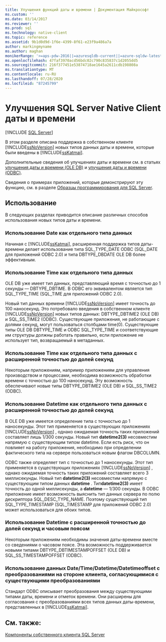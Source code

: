 ```yaml
---
title: Улучшения функций даты и времени | Документация Майкрософт
ms.custom: ''
ms.date: 03/14/2017
ms.reviewer: ''
ms.prod: sql
ms.technology: native-client
ms.topic: reference
ms.assetid: 9b1d0d9d-1f6e-4399-8f61-e23f9a486a7a
author: markingmyname
ms.author: maghan
monikerRange: '>=aps-pdw-2016||=azuresqldb-current||=azure-sqldw-latest||>=sql-server-2016||=sqlallproducts-allversions||>=sql-server-linux-2017||=azuresqldb-mi-current'
ms.openlocfilehash: 47faf3970acd56bdc02c790c835837c1d2055dd5
ms.sourcegitcommit: 216f377451e53874718ae1645a2611cdb198808a
ms.translationtype: MT
ms.contentlocale: ru-RU
ms.lasthandoff: 07/28/2020
ms.locfileid: "87245799"
---
```

# <a name="sql-server-native-client-date-and-time-improvements"></a>Улучшения SQL Server Native Client даты и времени
[!INCLUDE [SQL Server](../../../includes/applies-to-version/sql-asdb-asdbmi-asa-pdw.md)]

  В этом разделе описана поддержка в собственном клиенте [!INCLUDE[ssNoVersion](../../../includes/ssnoversion-md.md)] новых типов данных даты и времени, которые были введены в [!INCLUDE[ssKatmai](../../../includes/sskatmai-md.md)].  
  
 Дополнительные сведения об улучшениях даты и времени см. в статьях [улучшения даты и времени &#40;OLE DB&#41;](../../../relational-databases/native-client-ole-db-date-time/date-and-time-improvements-ole-db.md) и [улучшения даты и времени &#40;ODBC&#41;](../../../relational-databases/native-client-odbc-date-time/date-and-time-improvements-odbc.md).  
  
 Сведения о примерах приложений, которые демонстрируют эту функцию, см. в разделе [Образцы программирования для SQL Server](https://msftdpprodsamples.codeplex.com/).  
  
## <a name="usage"></a>Использование  
 В следующих разделах приводится описание различных способов использования новых типов даты и времени.  
  
### <a name="use-date-as-a-distinct-data-type"></a>Использование Date как отдельного типа данных  
 Начиная с [!INCLUDE[ssKatmai](../../../includes/sskatmai-md.md)], расширенная поддержка типов даты-времени делает использование типа SQL_TYPE_DATE ODBC (SQL_DATE для приложений ODBC 2.0) и типа DBTYPE_DBDATE OLE DB более эффективным.  
  
### <a name="use-time-as-a-distinct-data-type"></a>Использование Time как отдельного типа данных  
 OLE DB уже имеет тип данных, представляющий время с точностью до 1 секунды — DBTYPE_DBTIME. В ODBC его эквивалентом является тип SQL_TYPE_TIME (SQL_TIME для приложений ODBC 2.0).  
  
 Новый тип данных времени [!INCLUDE[ssNoVersion](../../../includes/ssnoversion-md.md)] имеет точность до 100 наносекунд. Это потребовало введения в собственном клиенте [!INCLUDE[ssNoVersion](../../../includes/ssnoversion-md.md)] новых типов данных: DBTYPE_DBTIME2 (OLE DB) и SQL_SS_TIME2 (ODBC). Существующие приложения, не работающие с долями секунд, могут пользоваться столбцами time(0). Существующие типы OLE DB DBTYPE_TIME и ODBC SQL_TYPE_TIME и соответствующие им структуры должны работать правильно, если приложение не использует тип, возвращаемый в метаданных.  
  
### <a name="use-time-as-a-distinct-data-type-with-extended-fractional-seconds-precision"></a>Использование Time как отдельного типа данных с расширенной точностью до долей секунд  
 Некоторым приложениям, например приложениям для управления производством и процессами, необходима возможность обработки времени с точностью до 100 наносекунд. Эту возможность обеспечивают новые типы DBTYPE_DBTIME2 (OLE DB) и SQL_SS_TIME2 (ODBC).  
  
### <a name="use-datetime-with-extended-fractional-seconds-precision"></a>Использование Datetime как отдельного типа данных с расширенной точностью до долей секунд  
 В OLE DB уже имеется определение типа с точностью до 1 наносекунды. Этот тип применяется в существующих приложениях [!INCLUDE[ssNoVersion](../../../includes/ssnoversion-md.md)] , однако ожидаемая точность таких приложений составляет лишь 1/300 секунды. Новый тип **datetime2(3)** несовместим напрямую с существующим типом datetime. Если есть риск, что он повлияет на работу приложения, необходимо при определении фактического типа на сервере пользоваться новым флагом DBCOLUMN.  
  
 ODBC также определяет тип с точностью до 1 наносекунды. Этот тип применяется в существующих приложениях [!INCLUDE[ssNoVersion](../../../includes/ssnoversion-md.md)] , однако ожидаемая точность таких приложений составляет всего 3 миллисекунды. Новый тип **datetime2(3)** несовместим напрямую с существующим типом данных **datetime** . Тип**datetime2(3)** имеет точность до одной миллисекунды, а **datetime** — 1/300 секунды. В ODBC приложение имеет возможность выяснить тип данных сервера по полю дескриптора SQL_DESC_TYPE_NAME. Поэтому существующий тип SQL_TYPE_TIMESTAMP (SQL_TIMESTAMP для приложений ODBC 2.0) может использоваться для обоих типов.  
  
### <a name="use-datetime-with-extended-fractional-seconds-precision-and-timezone"></a>Использование Datetime с расширенной точностью до долей секунд и часовым поясом  
 Некоторым приложениям необходимы значения даты-времени вместе со сведениями о часовом поясе. Эта возможность поддерживается новыми типами DBTYPE_DBTIMESTAMPOFFSET (OLE DB) и SQL_SS_TIMESTAMPOFFSET (ODBC).  
  
### <a name="use-datetimedatetimedatetimeoffset-data-with-client-side-conversions-consistent-with-existing-conversions"></a>Использование данных Date/Time/Datetime/Datetimeoffset с преобразованиями на стороне клиента, согласующимися с существующими преобразованиями  
 Стандарт ODBC описывает преобразования между существующими типами даты, времени и отметок времени. Они расширены для согласования с преобразованиями всех типов данных даты-времени, представленных в [!INCLUDE[ssKatmai](../../../includes/sskatmai-md.md)].  
  
## <a name="see-also"></a>См. также:  
 [Компоненты собственного клиента SQL Server](../../../relational-databases/native-client/features/sql-server-native-client-features.md)  
  
  
